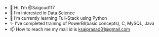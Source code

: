 - 👋 Hi, I’m @Saigoud117
- 👀 I’m interested in Data Science
- 🌱 I’m currently learning Full-Stack using Python
- ✨ I've completed training of PowerBI(basic concepts), C, MySQL, Java
- 📫 How to reach me my mail id is ksaiprasad31@gmail.com

<!---
Saigoud117/Saigoud117 is a ✨ special ✨ repository because its `README.md` (this file) appears on your GitHub profile.
You can click the Preview link to take a look at your changes.
--->
